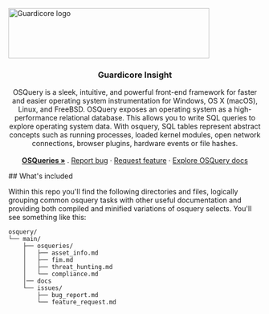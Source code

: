 <p align="left">
  <a href="https://www.guardicore.com/">
    <img src="https://www.guardicore.com/wp-content/uploads/2019/02/guardicore-press-releases-logo-banner2-845x200-1.jpg" alt="Guardicore logo" width="400" height="100">
  </a>
</p>
<h3 align="center">Guardicore Insight</h3>

<p align="center">
OSQuery is a sleek, intuitive, and powerful front-end framework for faster and easier operating system instrumentation for Windows, OS X (macOS), Linux, and FreeBSD. 
OSQuery exposes an operating system as a high-performance relational database. This allows you to write SQL queries to explore operating system data. 
With osquery, SQL tables represent abstract concepts such as running processes, loaded kernel modules, open network connections, browser plugins, hardware events or file hashes.
  <br>
  <br>
  <a href="https://github.com/guardicode/osquery/tree/master/osqeuries"><strong>OSQueries »</strong></a>
  .
  <a href="https://github.com/guardicode/osquery/issues/new?template=bug_report.md">Report bug</a>
  ·
  <a href="https://github.com/guardicode/osquery/issues/new?template=feature_request.md">Request feature</a>
  ·
  <a href="https://github.com/guardicode/osquery/tree/master/docs">Explore OSQuery docs</a>
  </p>
## What's included

Within this repo you'll find the following directories and files, logically grouping common osquery tasks with other useful documentation and providing both compiled and minified variations of osquery selects. You'll see something like this:

```text
osquery/
└── main/
    ├── osqueries/
    │   ├── asset_info.md
    │   ├── fim.md
    │   ├── threat_hunting.md
    │   └── compliance.md
    │── docs 
    └── issues/
        ├── bug_report.md
        └── feature_request.md
```


